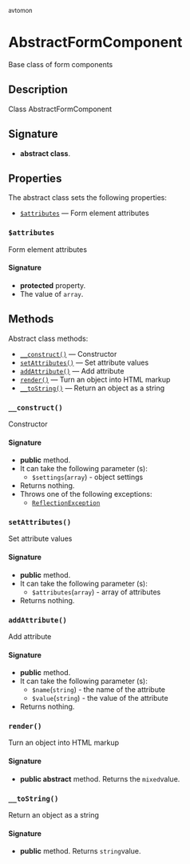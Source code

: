 <small> avtomon </small>

AbstractFormComponent
=====================

Base class of form components

Description
-----------

Class AbstractFormComponent

Signature
---------

- **abstract class**.

Properties
----------

The abstract class sets the following properties:

  - [`$attributes`](#$attributes) &mdash; Form element attributes

### `$attributes`<a name="attributes"> </a>

Form element attributes

#### Signature

- **protected** property.
- The value of `array`.

Methods
-------

Abstract class methods:

  - [`__construct()`](#__construct) &mdash; Constructor
  - [`setAttributes()`](#setAttributes) &mdash; Set attribute values
  - [`addAttribute()`](#addAttribute) &mdash; Add attribute
  - [`render()`](#render) &mdash; Turn an object into HTML markup
  - [`__toString()`](#__toString) &mdash; Return an object as a string

### `__construct()`<a name="__construct"> </a>

Constructor

#### Signature

- **public** method.
- It can take the following parameter (s):
  - `$settings`(`array`) - object settings
- Returns nothing.
- Throws one of the following exceptions:
  - [`ReflectionException`](http://php.net/class.ReflectionException)

### `setAttributes()`<a name="setAttributes"> </a>

Set attribute values

#### Signature

- **public** method.
- It can take the following parameter (s):
  - `$attributes`(`array`) - array of attributes
- Returns nothing.

### `addAttribute()`<a name="addAttribute"> </a>

Add attribute

#### Signature

- **public** method.
- It can take the following parameter (s):
  - `$name`(`string`) - the name of the attribute
  - `$value`(`string`) - the value of the attribute
- Returns nothing.

### `render()`<a name="render"> </a>

Turn an object into HTML markup

#### Signature

- **public abstract** method.
Returns the `mixed`value.

### `__toString()`<a name="__toString"> </a>

Return an object as a string

#### Signature

- **public** method.
Returns `string`value.

